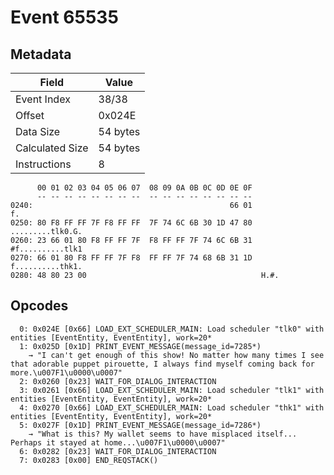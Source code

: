 # Event 65535

## Metadata

| Field           | Value    |
|-----------------|----------|
| Event Index     | 38/38    |
| Offset          | 0x024E   |
| Data Size       | 54 bytes |
| Calculated Size | 54 bytes |
| Instructions    | 8        |

```
      00 01 02 03 04 05 06 07  08 09 0A 0B 0C 0D 0E 0F
      -- -- -- -- -- -- -- --  -- -- -- -- -- -- -- --
0240:                                            66 01                f.
0250: 80 F8 FF FF 7F F8 FF FF  7F 74 6C 6B 30 1D 47 80  .........tlk0.G.
0260: 23 66 01 80 F8 FF FF 7F  F8 FF FF 7F 74 6C 6B 31  #f..........tlk1
0270: 66 01 80 F8 FF FF 7F F8  FF FF 7F 74 68 6B 31 1D  f..........thk1.
0280: 48 80 23 00                                       H.#.            
```

## Opcodes

```
  0: 0x024E [0x66] LOAD_EXT_SCHEDULER_MAIN: Load scheduler "tlk0" with entities [EventEntity, EventEntity], work=20*
  1: 0x025D [0x1D] PRINT_EVENT_MESSAGE(message_id=7285*)
    → "I can't get enough of this show! No matter how many times I see that adorable puppet pirouette, I always find myself coming back for more.\u007F1\u0000\u0007"
  2: 0x0260 [0x23] WAIT_FOR_DIALOG_INTERACTION
  3: 0x0261 [0x66] LOAD_EXT_SCHEDULER_MAIN: Load scheduler "tlk1" with entities [EventEntity, EventEntity], work=20*
  4: 0x0270 [0x66] LOAD_EXT_SCHEDULER_MAIN: Load scheduler "thk1" with entities [EventEntity, EventEntity], work=20*
  5: 0x027F [0x1D] PRINT_EVENT_MESSAGE(message_id=7286*)
    → "What is this? My wallet seems to have misplaced itself... Perhaps it stayed at home...\u007F1\u0000\u0007"
  6: 0x0282 [0x23] WAIT_FOR_DIALOG_INTERACTION
  7: 0x0283 [0x00] END_REQSTACK()
```
